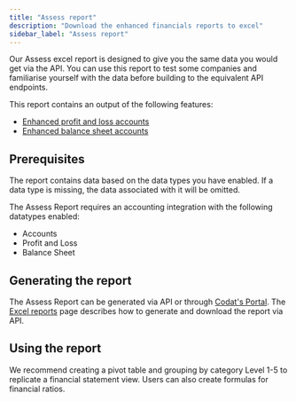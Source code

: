 ```yaml
---
title: "Assess report"
description: "Download the enhanced financials reports to excel"
sidebar_label: "Assess report"
---
```

Our Assess excel report is designed to give you the same data you would get via the API. You can use this report to test some companies and familiarise yourself with the data before building to the equivalent API endpoints. 

This report contains an output of the following features:
- [Enhanced profit and loss accounts](/lending/enhanced-financials/overview#enhanced-profit-and-loss-accounts)
- [Enhanced balance sheet accounts](/lending/enhanced-financials/overview#enhanced-balance-sheet-accounts)

## Prerequisites

The report contains data based on the data types you have enabled. If a data type is missing, the data associated with it will be omitted.

The Assess Report requires an accounting integration with the following datatypes enabled:

- Accounts 
- Profit and Loss
- Balance Sheet

## Generating the report

The Assess Report can be generated via API or through [Codat's Portal](/lending/portal/overview#reports).  The [Excel reports](/lending/excel/overview) page describes how to generate and download the report via API.

## Using the report
We recommend creating a pivot table and grouping by category Level 1-5 to replicate a financial statement view. Users can also create formulas for financial ratios.

